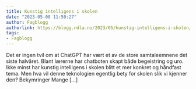 ```yaml
---
title: Kunstig intelligens i skolen
date: "2023-05-08 11:50:27"
author: Fagblogg
authorlink: https://blogg.ndla.no/2023/05/kunstig-intelligens-i-skolen/
tags:
- Fagblogg
---
```

Det er ingen tvil om at ChatGPT har vært et av de store samtaleemnene det siste halvåret. Blant lærerne har chatboten skapt både begeistring og uro. Ikke minst har kunstig intelligens i skolen blitt et mer konkret og håndfast tema. Men hva vil denne teknologien egentlig bety for skolen slik vi kjenner den? Bekymringer Mange [&#8230;]